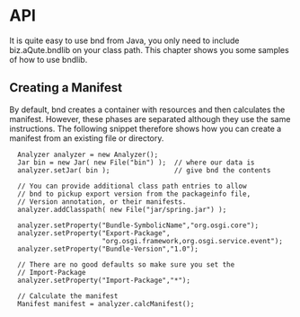 # API

It is quite easy to use bnd from Java, you only need to include biz.aQute.bndlib on your class path. This chapter shows you some samples of how to use bndlib. 



## Creating a Manifest

By default, bnd creates a container with resources and then calculates the manifest. However, these phases are separated although they use the same instructions. The following snippet therefore shows how you can create a manifest from an existing file or directory. 



      Analyzer analyzer = new Analyzer(); 
      Jar bin = new Jar( new File("bin") );  // where our data is
      analyzer.setJar( bin );                // give bnd the contents
    
      // You can provide additional class path entries to allow
      // bnd to pickup export version from the packageinfo file,
      // Version annotation, or their manifests.
      analyzer.addClasspath( new File("jar/spring.jar") );
    
      analyzer.setProperty("Bundle-SymbolicName","org.osgi.core");
      analyzer.setProperty("Export-Package", 
                           "org.osgi.framework,org.osgi.service.event");
      analyzer.setProperty("Bundle-Version","1.0");
    
      // There are no good defaults so make sure you set the 
      // Import-Package
      analyzer.setProperty("Import-Package","*");
    
      // Calculate the manifest
      Manifest manifest = analyzer.calcManifest();
